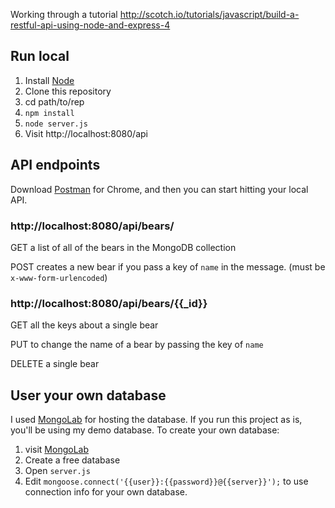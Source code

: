 Working through a tutorial http://scotch.io/tutorials/javascript/build-a-restful-api-using-node-and-express-4

## Run local

1. Install [Node](http://nodejs.org/)
2. Clone this repository
3. cd path/to/rep
4. `npm install`
5. `node server.js`
6. Visit http://localhost:8080/api

## API endpoints

Download [Postman](https://chrome.google.com/webstore/detail/postman-rest-client/fdmmgilgnpjigdojojpjoooidkmcomcm?hl=en) for Chrome, and then you can start hitting your local API.

### http://localhost:8080/api/bears/

GET a list of all of the bears in the MongoDB collection

POST creates a new bear if you pass a key of `name` in the message. (must be `x-www-form-urlencoded`)

### http://localhost:8080/api/bears/{{_id}}

GET all the keys about a single bear

PUT to change the name of a bear by passing the key of `name`

DELETE a single bear

## User your own database

I used [MongoLab](mongolab.com) for hosting the database. If you run this project as is, you'll be using my demo database. To create your own database:

1. visit [MongoLab](mongolab.com)
2. Create a free database
3. Open `server.js`
4. Edit `mongoose.connect('{{user}}:{{password}}@{{server}}');` to use connection info for your own database.





